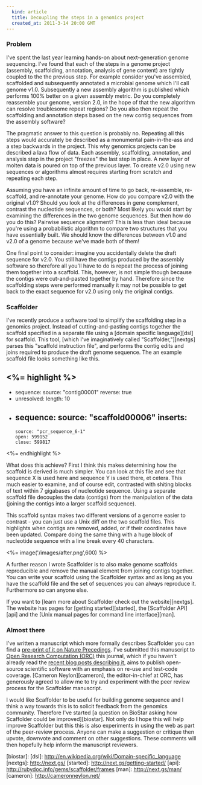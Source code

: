 ```yaml
---
  kind: article
  title: Decoupling the steps in a genomics project
  created_at: 2011-3-14 20:00 GMT
---
```


### Problem

I've spent the last year learning hands-on about next-generation genome
sequencing. I've found that each of the steps in a genome project (assembly,
scaffolding, annotation, analysis of gene content) are tightly coupled to the
the previous step. For example consider you've assembled, scaffolded and
subsequently annotated a microbial genome which I'll call genome v1.0.
Subsequently a new assembly algorithm is published which performs 100% better
on a given assembly metric. Do you completely reassemble your genome, version
2.0, in the hope of that the new algorithm can resolve troublesome repeat
regions? Do you also then repeat the scaffolding and annotation steps based on
the new contig sequences from the assembly software?

The pragmatic answer to this question is probably no. Repeating all this steps
would accurately be described as a monumental pain-in-the-ass and a step
backwards in the project. This why genomics projects can be described a lava
flow of data. Each assembly, scaffolding, annotation, and analysis step in the
project "freezes" the last step in place. A new layer of molten data is poured
on top of the previous layer. To create v2.0 using new sequences or algorithms
almost requires starting from scratch and repeating each step.

Assuming you have an infinite amount of time to go back, re-assemble,
re-scaffold, and re-annotate your genome. How do you compare v2.0 with the
original v1.0? Should you look at the differences in gene complement, contrast
the nucleotide sequences, or both? Most likely you would start by examining
the differences in the two genome sequences. But then how do you do this?
Pairwise sequence alignment? This is less than ideal because you're using
a probabilistic algorithm to compare two structures that you have essentially
built. We should know the differences between v1.0 and v2.0 of a genome
because we've made both of them!

One final point to consider: imagine you accidentally delete the draft
sequence for v2.0. You still have the contigs produced by the assembly
software so therefore all you'll have to do is repeat the process of joining
them together into a scaffold. This, however, is not simple though because the
contigs were cut-and-pasted together by hand. Therefore since the scaffolding
steps were performed manually it may not be possible to get back to the exact
sequence for v2.0 using only the original contigs.

### Scaffolder

I've recently produce a software tool to simplify the scaffolding step in
a genomics project. Instead of cutting-and-pasting contigs together the
scaffold specified in a separate file using a [domain specific language][dsl]
for scaffold. This tool, [which I've imaginatively called
"Scaffolder,"][nextgs] parses this "scaffold instruction file", and performs
the contig edits and joins required to produce the draft genome sequence. The
an example scaffold file looks something like this.

<%= highlight %>
---
  -
    sequence:
      source: "contig00001"
      reverse: true
  -
    unresolved:
      length: 10
  -
    sequence:
      source: "scaffold00006"
      inserts:
      -
        source: "pcr_sequence_6-1"
        open: 599152
        close: 599817
<%= endhighlight %>

What does this achieve?  First I think this makes determining how the scaffold
is derived is much simpler. You can look at this file and see that sequence
X is used here and sequence Y is used there, et cetera. This much easier to
examine, and of course edit, contrasted with shiting blocks of text within
7 gigabases of nucleotide sequence. Using a separate scaffold file decouples
the data (contigs) from the manipulation of the data (joining the contigs into
a larger scaffold sequence).

This scaffold syntax makes two different versions of a genome easier to
contrast - you can just use a Unix diff on the two scaffold files. This
highlights when contigs are removed, added, or if their coordinates have been
updated. Compare doing the same thing with a huge block of nucleotide sequence
with a line break every 40 characters.

<%= image('/images/after.png',600) %>

A further reason I wrote Scaffolder is to also make genome scaffolds
reproducible and remove the manual element from joining contigs together. You
can write your scaffold using the Scaffolder syntax and as long as you have
the scaffold file and the set of sequences you can always reproduce it.
Furthermore so can anyone else.

If you want to [learn more about Scaffolder check out the website][nextgs].
The website has pages for [getting started][started], the [Scaffolder
API][api] and the [Unix manual pages for command line interface][man].

### Almost there

I've written a manuscript which more formally describes Scaffolder you can
find a [pre-print of it on Nature Precedings][pre]. I've submitted this
manuscript to [Open Research Computation (ORC)][orc] this journal, which if
you haven't already read the [recent blog posts describing it][blogs], aims to
publish open-source scientific software with an emphasis on re-use and
test-code coverage. [Cameron Neylon][cameron], the editor-in-chief at ORC, has
generously agreed to allow me to try and experiment with the peer review
process for the Scaffolder manuscript.

I would like Scaffolder to be useful for building genome sequence and I think
a way towards this is to solicit feedback from the genomics community.
Therefore I've started [a question on BioStar asking how Scaffolder could be
improved][biostar]. Not only do I hope this will help improve Scaffolder but
this this is also experiments in using the web as part of the peer-review
process. Anyone can make a suggestion or critique then upvote, downvote and
comment on other suggestions. These comments will then hopefully help inform
the manuscript reviewers.

[pre]: http://precedings.nature.com/documents/5779/version/1
[orc]: http://www.openresearchcomputation.com/
[blogs]: http://www.google.com/search?q=%22open+research+computation%22&tbm=blg
[biostar]:
[dsl]: http://en.wikipedia.org/wiki/Domain-specific_language
[nextgs]: http://next.gs/
[started]: http://next.gs/getting-started/
[api]: http://rubydoc.info/gems/scaffolder/frames
[man]: http://next.gs/man/
[cameron]: http://cameronneylon.net/
